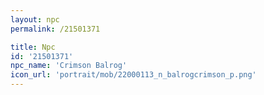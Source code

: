 ```yaml
---
layout: npc
permalink: /21501371

title: Npc
id: '21501371'
npc_name: 'Crimson Balrog'
icon_url: 'portrait/mob/22000113_n_balrogcrimson_p.png'
---
```

